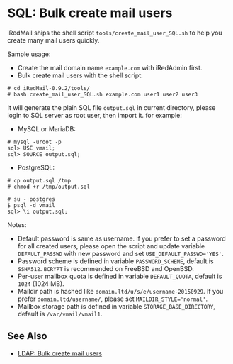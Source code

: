 # SQL: Bulk create mail users

iRedMail ships the shell script `tools/create_mail_user_SQL.sh` to help you
create many mail users quickly.

Sample usage:

* Create the mail domain name `example.com` with iRedAdmin first.
* Bulk create mail users with the shell script:

```shell
# cd iRedMail-0.9.2/tools/
# bash create_mail_user_SQL.sh example.com user1 user2 user3
```

It will generate the plain SQL file `output.sql` in current directory, please
login to SQL server as root user, then import it. for example:

* MySQL or MariaDB:

```shell
# mysql -uroot -p
sql> USE vmail;
sql> SOURCE output.sql;
```

* PostgreSQL:

```
# cp output.sql /tmp
# chmod +r /tmp/output.sql

# su - postgres
$ psql -d vmail
sql> \i output.sql;
```

Notes:

* Default password is same as username. if you prefer to set a password for all
  created users, please open the script and update variable `DEFAULT_PASSWD`
  with new password and set `USE_DEFAULT_PASSWD='YES'`.
* Password scheme is defined in variable `PASSWORD_SCHEME`, default is `SSHA512`.
  `BCRYPT` is recommended on FreeBSD and OpenBSD.
* Per-user mailbox quota is defined in variable `DEFAULT_QUOTA`, default is
  `1024` (1024 MB).
* Maildir path is hashed like  `domain.ltd/u/s/e/username-20150929`. If you
  prefer `domain.ltd/username/`, please set `MAILDIR_STYLE='normal'`.
* Mailbox storage path is defined in variable `STORAGE_BASE_DIRECTORY`, default
  is `/var/vmail/vmail1`.

## See Also

* [LDAP: Bulk create mail users](./ldap.bulk.create.mail.users.html)
